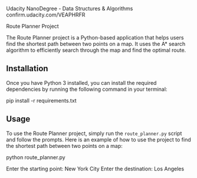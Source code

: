 Udacity NanoDegree - Data Structures & Algorithms
confirm.udacity.com/VEAPHRFR

Route Planner Project

The Route Planner project is a Python-based application that helps users find the shortest path between two points on a map. It uses the A* search algorithm to efficiently search through the map and find the optimal route.

## Installation

Once you have Python 3 installed, you can install the required dependencies by running the following command in your terminal:

pip install -r requirements.txt

## Usage

To use the Route Planner project, simply run the `route_planner.py` script and follow the prompts. Here is an example of how to use the project to find the shortest path between two points on a map:

python route_planner.py

Enter the starting point: New York City 
Enter the destination: Los Angeles


